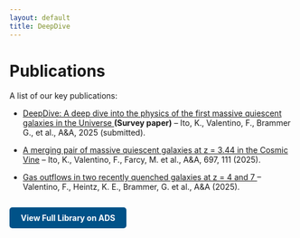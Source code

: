 ```yaml
---
layout: default
title: DeepDive
---
```



# Publications

A list of our key publications:

- [DeepDive: A deep dive into the physics of the first massive quiescent galaxies in the Universe ](https://ui.adsabs.harvard.edu/abs/2025arXiv250622642I/abstract) **(Survey paper)** – Ito, K., Valentino, F., Brammer G., et al., A&A, 2025 (submitted).

- [A merging pair of massive quiescent galaxies at z = 3.44 in the Cosmic Vine](https://ui.adsabs.harvard.edu/abs/2025A%26A...697A.111I/abstract) – Ito, K., Valentino, F., Farcy, M. et al., A&A, 697, 111 (2025).

- [ Gas outflows in two recently quenched galaxies at z = 4 and 7 ](https://ui.adsabs.harvard.edu/abs/2025arXiv250301990V/abstract) –  Valentino, F., Heintz, K. E., Brammer, G. et al., A&A (2025).


<p style="margin-top: 2em;">
  <a href="https://ui.adsabs.harvard.edu/public-libraries/M9SqpDt4RGuabQxt3K-lLw" 
     target="_blank" 
     rel="noopener noreferrer"
     style="display: inline-block; padding: 10px 20px; background-color: #005288; color: white; text-decoration: none; border-radius: 5px; font-weight: bold;">
    View Full Library on ADS
  </a>
</p>
